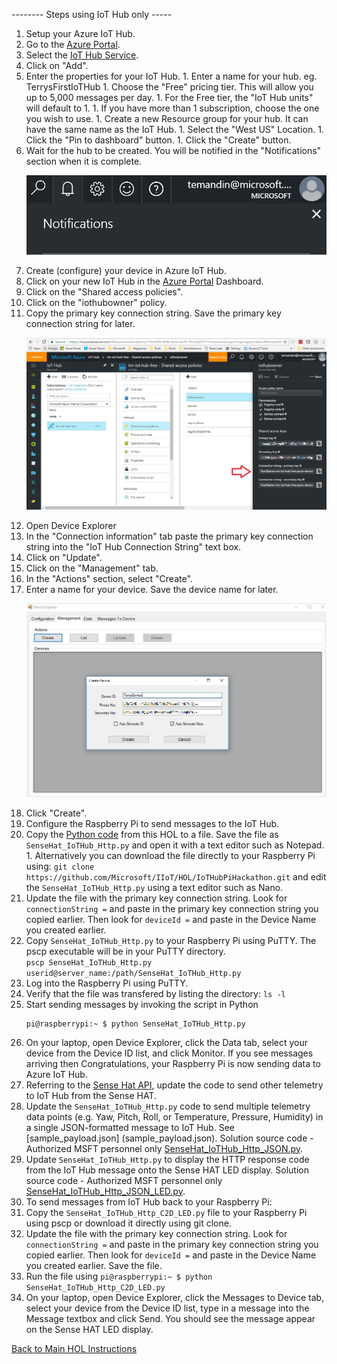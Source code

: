 
-------- Steps using IoT Hub only -----
1. Setup your Azure IoT Hub.  
  1. Go to the [Azure Portal](https://portal.azure.com).
  1. Select the [IoT Hub Service](https://ms.portal.azure.com/#blade/HubsExtension/Resources/resourceType/Microsoft.Devices%2FIotHubs). 
  1. Click on "Add".
  1. Enter the properties for your IoT Hub.
    1. Enter a name for your hub.  eg. TerrysFirstIoTHub
    1. Choose the "Free" pricing tier.  This will allow you up to 5,000 messages per day.
    1. For the Free tier, the "IoT Hub units" will default to 1.
    1. If you have more than 1 subscription, choose the one you wish to use.
    1. Create a new Resource group for your hub.  It can have the same name as the IoT Hub.
    1. Select the "West US" Location.
    1. Click the "Pin to dashboard" button.
    1. Click the "Create" button.
1. Wait for the hub to be created.  You will be notified in the "Notifications" section when it is complete.  
      <p align="center">
        <img src="/HOL/IOTHubPiHackathon/images/Notifications.JPG" /> 
      </p>
1. Create (configure) your device in Azure IoT Hub.
  1. Click on your new IoT Hub in the [Azure Portal](https://portal.azure.com) Dashboard.
  1. Click on the "Shared access policies".
  1. Click on the "iothubowner" policy.
  1. Copy the primary key connection string. Save the primary key connection string for later.
      <p align="center">
        <img src="/HOL/IOTHubPiHackathon/images/IoTHubConnectionString.jpg" /> 
      </p>
  1. Open Device Explorer
  1. In the "Connection information" tab paste the primary key connection string into the "IoT Hub Connection String" text box.
  1. Click on "Update".
  1. Click on the "Management" tab.
  1. In the "Actions" section, select "Create".
  1. Enter a name for your device. Save the device name for later.
      <p align="center">
        <img src="/HOL/IOTHubPiHackathon/images/DeviceExplorer.JPG" /> 
      </p>
  1. Click "Create".
1. Configure the Raspberry Pi to send messages to the IoT Hub.
  1. Copy the [Python code](https://github.com/Microsoft/IIoT/blob/master/HOL/IOTHubPiHackathon/SenseHat_IoTHub_Http.py) from this HOL to a file. Save the file as ```SenseHat_IoTHub_Http.py``` and open it with a text editor such as Notepad.
    1. Alternatively you can download the file directly to your Raspberry Pi using: ```git clone https://github.com/Microsoft/IIoT/HOL/IoTHubPiHackathon.git``` and edit the ```SenseHat_IoTHub_Http.py``` using a text editor such as Nano.
  1. Update the file with the primary key connection string. Look for ```connectionString =``` and paste in the primary key connection string you copied earlier. Then look for ```deviceId =``` and paste in the Device Name you created earlier.
  1. Copy ```SenseHat_IoTHub_Http.py``` to your Raspberry Pi using PuTTY.  The pscp executable will be in your PuTTY directory.<br/>
`pscp SenseHat_IoTHub_Http.py userid@server_name:/path/SenseHat_IoTHub_Http.py`
  1. Log into the Raspberry Pi using PuTTY.
  1. Verify that the file was transfered by listing the directory: `ls -l`
  1. Start sending messages by invoking the script in Python
      ```
      pi@raspberrypi:~ $ python SenseHat_IoTHub_Http.py
      ```
  1. On your laptop, open Device Explorer, click the Data tab, select your device from the Device ID list, and click Monitor. If you see messages arriving then Congratulations, your Raspberry Pi is now sending data to Azure IoT Hub. 
1. Referring to the [Sense Hat API](https://pythonhosted.org/sense-hat/api/), update the code to send other telemetry to IoT Hub from the Sense HAT. 
  1. Update the ```SenseHat_IoTHub_Http.py``` code to send multiple telemetry data points (e.g. Yaw, Pitch, Roll, or Temperature, Pressure, Humidity) in a single JSON-formatted message to IoT Hub. See [sample_payload.json] (sample_payload.json). Solution source code - Authorized MSFT personnel only [SenseHat_IoTHub_Http_JSON.py](https://kevinhilscher.visualstudio.com/_git/IoT%20Hackathon?path=%2FSenseHat_IoTHub_Http_JSON.py&version=GBmaster&_a=contents).
  1. Update ```SenseHat_IoTHub_Http.py``` to display the HTTP response code from the IoT Hub message onto the Sense HAT LED display. Solution source code - Authorized MSFT personnel only [SenseHat_IoTHub_Http_JSON_LED.py](https://kevinhilscher.visualstudio.com/_git/IoT%20Hackathon?path=%2FSenseHat_IoTHub_Http_JSON%20_LED.py&version=GBmaster&_a=contents).
1. To send messages from IoT Hub back to your Raspberry Pi:
  1. Copy the ```SenseHat_IoTHub_Http_C2D_LED.py``` file to your Raspberry Pi using pscp or download it directly using git clone.
  1. Update the file with the primary key connection string. Look for ```connectionString =``` and paste in the primary key connection string you copied earlier. Then look for ```deviceId =``` and paste in the Device Name you created earlier. Save the file.
  1. Run the file using ```pi@raspberrypi:~ $ python SenseHat_IoTHub_Http_C2D_LED.py```
  1. On your laptop, open Device Explorer, click the Messages to Device tab, select your device from the Device ID list, type in a message into the Message textbox and click Send. You should see the message appear on the Sense HAT LED display.


[Back to Main HOL Instructions](/HOL/IOTHubPiHackathon/README.md)
